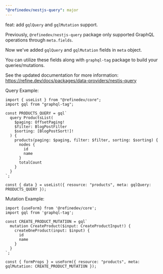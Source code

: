 ```yaml
---
"@refinedev/nestjs-query": major
---
```


feat: add `gqlQuery` and `gqlMutation` support.

Previously, `@refinedev/nestjs-query` package only supported GraphQL operations through `meta.fields`.

Now we've added `gqlQuery` and `gqlMutation` fields in `meta` object.

You can utilize these fields along with `graphql-tag` package to build your queries/mutations.

See the updated documentation for more information: https://refine.dev/docs/packages/data-providers/nestjs-query

Query Example:

```tsx
import { useList } from "@refinedev/core";
import gql from "graphql-tag";

const PRODUCTS_QUERY = gql`
  query ProductsList(
    $paging: OffsetPaging!
    $filter: BlogPostFilter
    $sorting: [BlogPostSort!]!
  ) {
    products(paging: $paging, filter: $filter, sorting: $sorting) {
      nodes {
        id
        name
      }
      totalCount
    }
  }
`;

const { data } = useList({ resource: "products", meta: gqlQuery: PRODUCTS_QUERY });
```

Mutation Example:

```tsx
import {useForm} from '@refinedev/core';
import gql from 'graphql-tag';

const CREATE_PRODUCT_MUTATION = gql`
  mutation CreateProduct($input: CreateProductInput!) {
    createOneProduct(input: $input) {
      id
      name
    }
  }
`;

const { formProps } = useForm({ resource: "products", meta: gqlMutation: CREATE_PRODUCT_MUTATION });
```

